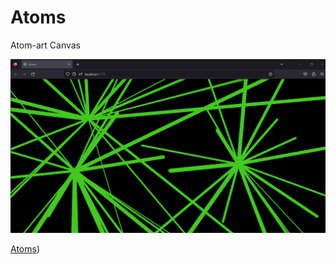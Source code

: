 # Atoms
Atom-art Canvas

![Atoms](/public/preview.png)

[Atoms]([https://atoms-l-devjs.netlify.app/))
